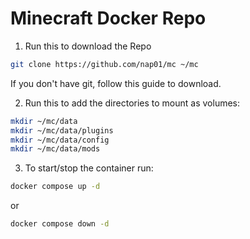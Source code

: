 # Minecraft Docker Repo

1. Run this to download the Repo

```bash
git clone https://github.com/nap01/mc ~/mc
```

If you don't have git, follow this guide to download.

2. Run this to add the directories to mount as volumes:

```bash
mkdir ~/mc/data
mkdir ~/mc/data/plugins
mkdir ~/mc/data/config
mkdir ~/mc/data/mods
```

3. To start/stop the container run:

```bash
docker compose up -d
```

or

```bash
docker compose down -d
```

